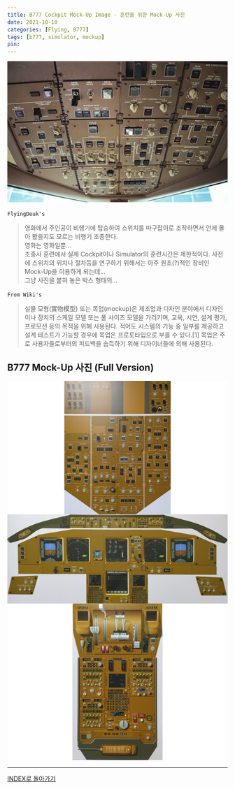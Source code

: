```yaml
---
title: B777 Cockpit Mock-Up Image - 훈련을 위한 Mock-Up 사진
date: 2021-10-10
categories: [Flying, B777]
tags: [b777, simulator, mockup]
pin:
---
```


![mockup](/img/flying/b777/mockup.jpg)

`FlyingDeuk's`
> 영화에서 주인공이 비행기에 탑승하여 스위치를 마구잡이로 조작하면서 언제 몰아 봤을지도 모르는 비행기 조종한다. <br>
영화는 영화일뿐... <br>
조종사 훈련에서 실제 Cockpit이나 Simulator의 훈련시간은 제한적이다. 사전에 스위치의 위치나 절차등을 연구하기 위해서는 아주 원초(?)적인 장비인 Mock-Up을 이용하게 되는데... <br>
그냥 사진을 붙혀 놓은 박스 형태의...

`From Wiki's`
> 실물 모형(實物模型) 또는 목업(mockup)은 제조업과 디자인 분야에서 디자인이나 장치의 스케일 모델 또는 풀 사이즈 모델을 가리키며, 교육, 시연, 설계 평가, 프로모션 등의 목적을 위해 사용된다. 적어도 시스템의 기능 중 일부를 제공하고 설계 테스트가 가능할 경우에 목업은 프로토타입으로 부를 수 있다.[1] 목업은 주로 사용자들로부터의 피드백을 습득하기 위해 디자이너들에 의해 사용된다.

## B777 Mock-Up 사진 (Full Version)

![mockup](/img/flying/b777/mockup1.jpg)

-------

[INDEX로 돌아가기](/categories/b777/)
